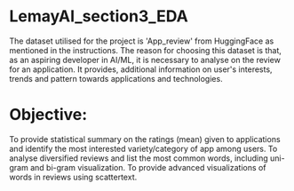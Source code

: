 # LemayAI_section3_EDA

The dataset utilised for the project is 'App_review' from HuggingFace as mentioned in the instructions.
The reason for choosing this dataset is that, as an aspiring developer in AI/ML, it is necessary to analyse on the review for an application. It provides, additional information on user's interests, trends and pattern towards applications and technologies.<br>
# Objective: <br>
To provide statistical summary on the ratings (mean) given to applications and identify the most interested variety/category of app among users.
To analyse diversified reviews and list the most common words, including uni-gram and bi-gram visualization.
To provide advanced visualizations of words in reviews using scattertext.
